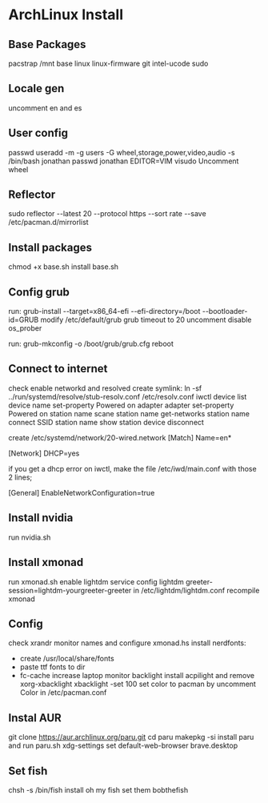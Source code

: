 # ArchLinux Install
## Base Packages
pacstrap /mnt base linux linux-firmware git intel-ucode sudo
## Locale gen
uncomment en and es
## User config
passwd
useradd -m -g users -G wheel,storage,power,video,audio -s /bin/bash jonathan
passwd jonathan
EDITOR=VIM visudo
Uncomment wheel
## Reflector
sudo reflector --latest 20 --protocol https --sort rate --save /etc/pacman.d/mirrorlist
## Install packages

chmod +x base.sh
install base.sh

## Config grub

run: grub-install --target=x86_64-efi --efi-directory=/boot --bootloader-id=GRUB
modify /etc/default/grub
grub timeout to 20
uncomment disable os_prober

run: grub-mkconfig -o /boot/grub/grub.cfg
reboot

## Connect to internet

check enable networkd and resolved 
create symlink:
ln -sf ../run/systemd/resolve/stub-resolv.conf /etc/resolv.conf
iwctl
device list
device name set-property Powered on
adapter adapter set-property Powered on
station name scane
station name get-networks
station name connect SSID
station name show
station device disconnect

create /etc/systemd/network/20-wired.network
[Match]
Name=en*

[Network]
DHCP=yes

if you get a dhcp error on iwctl, make the file /etc/iwd/main.conf with those 2 lines;

[General]
EnableNetworkConfiguration=true

## Install nvidia
run nvidia.sh

## Install xmonad

run xmonad.sh
enable lightdm service
config lightdm greeter-session=lightdm-yourgreeter-greeter in /etc/lightdm/lightdm.conf
recompile xmonad

## Config

check xrandr monitor names and configure xmonad.hs
install nerdfonts:
- create /usr/local/share/fonts
- paste ttf fonts to dir
- fc-cache
increase laptop monitor backlight
install acpilight and remove xorg-xbacklight
xbacklight -set 100
set color to pacman by uncomment Color in /etc/pacman.conf

## Instal AUR

git clone https://aur.archlinux.org/paru.git
cd paru
makepkg -si
install paru and run paru.sh
xdg-settings set default-web-browser brave.desktop

## Set fish

chsh -s /bin/fish
install oh my fish
set them bobthefish




